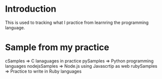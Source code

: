 # Introduction

This is used to tracking what I practice from learnring the programming language.

# Sample from my practice

cSamples      => C lanaguages in practice
pySamples     => Python programming languages
nodejsSamples => Node.js using Javascrtip as web
rubySamples   => Practice to write in Ruby languages
